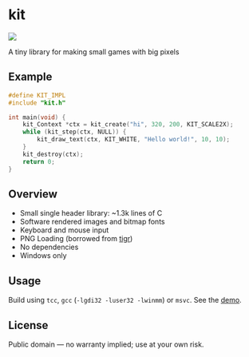# kit
![](https://user-images.githubusercontent.com/3920290/224488465-97efadf4-718d-4a9f-99c3-805821bdc376.gif)


A tiny library for making small games with big pixels

## Example
```c
#define KIT_IMPL
#include "kit.h"

int main(void) {
    kit_Context *ctx = kit_create("hi", 320, 200, KIT_SCALE2X);
    while (kit_step(ctx, NULL)) {
        kit_draw_text(ctx, KIT_WHITE, "Hello world!", 10, 10);
    }
    kit_destroy(ctx);
    return 0;
}
```

## Overview
- Small single header library: ~1.3k lines of C
- Software rendered images and bitmap fonts
- Keyboard and mouse input
- PNG Loading (borrowed from [tigr](https://github.com/erkkah/tigr))
- No dependencies
- Windows only

## Usage
Build using `tcc`, `gcc` (`-lgdi32 -luser32 -lwinmm`) or `msvc`. See the [demo](demo).

## License
Public domain ⁠— no warranty implied; use at your own risk.